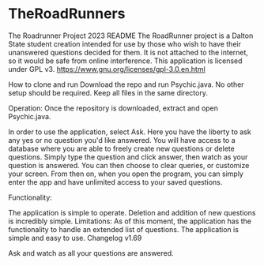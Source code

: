 # TheRoadRunners
The Roadrunner Project 2023
README The RoadRunner project is a Dalton State student creation intended for use by those who wish to have their unanswered questions decided for them. It is not attached to the internet, so it would be safe from online interference. 
This application is licensed under GPL v3. https://www.gnu.org/licenses/gpl-3.0.en.html 

How to clone and run Download the repo and run Psychic.java. No other setup should be required. Keep all files in the same directory. 

Operation: Once the repository is downloaded, extract and open Psychic.java. 

In order to use the application, select Ask. Here you have the liberty to ask any yes or no question you'd like answered. You will have access to a database where you are able to freely create new questions or delete questions. 
Simply type the question and click answer, then watch as your question is answered. 
You can then choose to clear queries, or customize your screen. From then on, when you open the program, you can simply enter the app and have unlimited access to your saved questions. 

Functionality:

The application is simple to operate. Deletion and addition of new questions is incredibly simple. Limitations: As of this moment, the application has the functionality to handle an extended list of questions. The application is simple and easy to use. Changelog v1.69

Ask and watch as all your questions are answered. 
